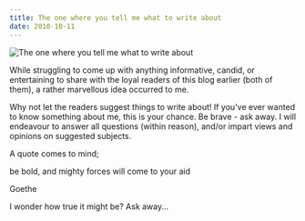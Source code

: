```yaml
---
title: The one where you tell me what to write about
date: 2010-10-11
---
```


![The one where you tell me what to write about](https://source.unsplash.com/03UCoidYvXw/1600x900)

While struggling to come up with anything informative, candid, or entertaining to share with the loyal readers of this blog earlier (both of them), a rather marvellous idea occurred to me.

Why not let the readers suggest things to write about! If you've ever wanted to know something about me, this is your chance. Be brave - ask away. I will endeavour to answer all questions (within reason), and/or impart views and opinions on suggested subjects.

A quote comes to mind;

be bold, and mighty forces will come to your aid

Goethe

I wonder how true it might be? Ask away...